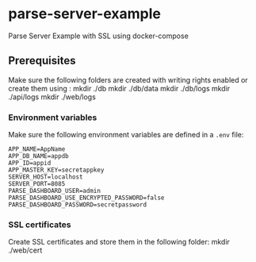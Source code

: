 # parse-server-example

Parse Server Example with SSL using docker-compose

## Prerequisites

Make sure the following folders are created with writing rights enabled or create them using :
mkdir ./db
mkdir ./db/data
mkdir ./db/logs
mkdir ./api/logs
mkdir ./web/logs

### Environment variables

Make sure the following environment variables are defined in a `.env` file:

```
APP_NAME=AppName
APP_DB_NAME=appdb
APP_ID=appid
APP_MASTER_KEY=secretappkey
SERVER_HOST=localhost
SERVER_PORT=8085
PARSE_DASHBOARD_USER=admin
PARSE_DASHBOARD_USE_ENCRYPTED_PASSWORD=false
PARSE_DASHBOARD_PASSWORD=secretpassword
```
### SSL certificates

Create SSL certificates and store them in the following folder:
mkdir ./web/cert


